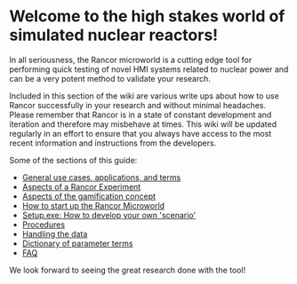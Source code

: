 # Welcome to the high stakes world of simulated nuclear reactors!
In all seriousness, the Rancor microworld is a cutting edge tool for performing quick testing of novel HMI systems related to nuclear power and can be a very potent method to validate your research. 

Included in this section of the wiki are various write ups about how to use Rancor successfully in your research and without minimal headaches. Please remember that Rancor is in a state of constant development and iteration and therefore may misbehave at times. This wiki will be updated regularly in an effort to ensure that you always have access to the most recent information and instructions from the developers.

Some of the sections of this guide:
- [General use cases, applications, and terms](https://github.com/rogerlew/rancor-release/wiki/General-use-cases,-applications,-and-terms)
- [Aspects of a Rancor Experiment](https://github.com/rogerlew/rancor-release/wiki/Aspects-of-a-Rancor-Experiment)
- [Aspects of the gamification concept](https://github.com/rogerlew/rancor-release/wiki/Aspects-of-the-gamification-concept)
- [How to start up the Rancor Microworld](https://github.com/rogerlew/rancor-release/wiki/How-to-start-up-the-Rancor-Microworld)
- [Setup.exe: How to develop your own 'scenario'](https://github.com/rogerlew/rancor-release/wiki/Setup.exe:-How-to-develop-your-own-'scenario')
- [Procedures](https://github.com/rogerlew/rancor-release/wiki/Procedures)
- [Handling the data](https://github.com/rogerlew/rancor-release/wiki/Handling-the-data)
- [Dictionary of parameter terms](https://github.com/rogerlew/rancor-release/wiki/Dictionary-of-parameter-terms)
- [FAQ](https://github.com/rogerlew/rancor-release/wiki/FAQ)

We look forward to seeing the great research done with the tool!
